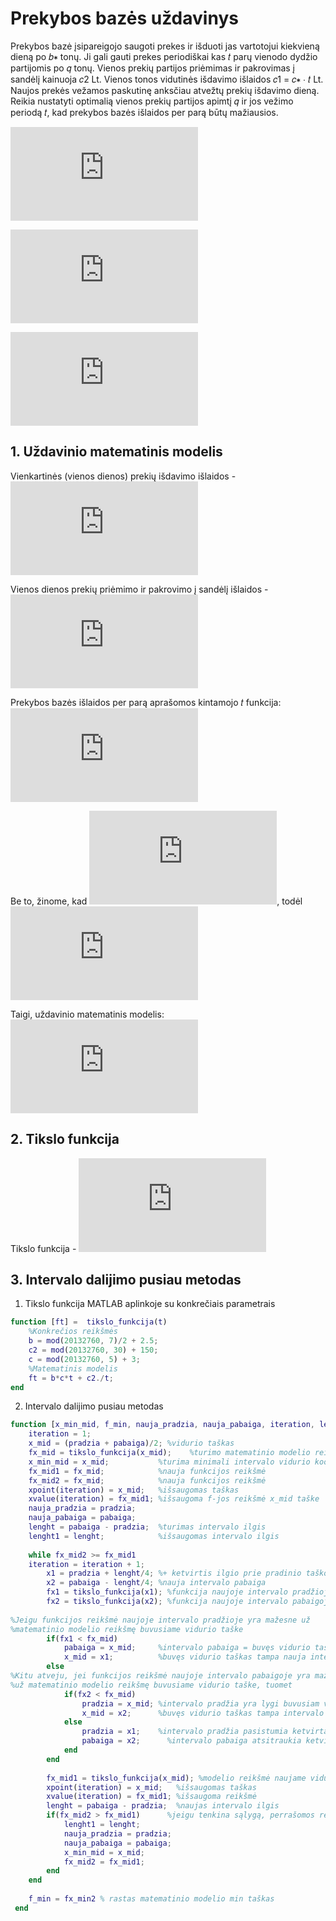 # Prekybos bazės uždavinys #

Prekybos bazė įsipareigojo saugoti prekes ir išduoti jas vartotojui kiekvieną dieną po 𝑏∗ tonų. Ji gali
gauti prekes periodiškai kas 𝑡 parų vienodo dydžio partijomis po 𝑞 tonų. Vienos prekių partijos
priėmimas ir pakrovimas į sandėlį kainuoja 𝑐2 Lt. Vienos tonos vidutinės išdavimo išlaidos 𝑐1 = 𝑐∗ ∙ 𝑡 Lt.
Naujos prekės vežamos paskutinę anksčiau atvežtų prekių išdavimo dieną. Reikia nustatyti optimalią
vienos prekių partijos apimtį 𝑞 ir jos vežimo periodą 𝑡, kad prekybos bazės išlaidos per parą būtų
mažiausios.

![](https://latex.codecogs.com/png.latex?b%5E*%20%3D%20%5Cfrac%7Bstud_n_r%20%5Ccdot%20mod%5C%3A7%7D%7B2%7D%20%3D%20%5Cfrac%7B20132760%5C%3A%20mod%5C%3A%207%7D%7B2%7D%20%3D%204.5)

![](https://latex.codecogs.com/png.latex?c_2%20%3D%20%28stud_n_r%5C%3B%20mod%5C%3B%2030%29%20&plus;%20150%20%3D%20%2820132760%5C%3B%20mod%5C%3B%2030%29%20&plus;%20150%20%3D%200&plus;150%3D150)

![](https://latex.codecogs.com/png.latex?c%5E*%20%3D%20%28stud_n_r%5C%3B%20mod%5C%3B%205%29&plus;3%20%3D%20%2820132760%5C%3B%20mod%5C%3B%205%29&plus;3%20%3D%200&plus;3%3D3)

## 1. Uždavinio matematinis modelis ##

Vienkartinės (vienos dienos) prekių išdavimo išlaidos - ![](https://latex.codecogs.com/gif.latex?c_1%5C%3B%20%5Ccdot%20b%5E*%5C%3A%20Lt)

Vienos dienos prekių priėmimo ir pakrovimo į sandėlį išlaidos - ![](https://latex.codecogs.com/gif.latex?t%5C%3B%20Lt)

Prekybos bazės išlaidos per parą aprašomos kintamojo 𝑡 funkcija: ![](https://latex.codecogs.com/gif.latex?c%28t%29%20%3D%5Cfrac%7Bc_2%7D%7Bt%7D%20&plus;%20c%5E*%5Ccdot%20t%5Ccdot%20b%5E*)

Be to, žinome, kad ![](https://latex.codecogs.com/gif.latex?t%3D%5Cfrac%7Bq%7D%7Bb%7D), todėl ![](https://latex.codecogs.com/gif.latex?q%3Dt%5Ccdot%20b)

Taigi, uždavinio matematinis modelis: ![](https://latex.codecogs.com/gif.latex?c%28t%29%20%3Dmin%28%5Cfrac%7Bc_2%7D%7Bt%7D%20&plus;%20c%5E*%5Ccdot%20t%5Ccdot%20b%5E*%29)

## 2. Tikslo funkcija ##

Tikslo funkcija - ![](https://latex.codecogs.com/gif.latex?c%28t%29%20%3Dmin%28%5Cfrac%7B150%7D%7Bt%7D%20&plus;%203%5Ccdot%20t%5Ccdot%204.5%29%3Dmin%28%5Cfrac%7B150%7D%7Bt%7D&plus;13.5t%29%3Dmin%28150&plus;13.5t%5E2%29)

## 3. Intervalo dalijimo pusiau metodas ##
1. Tikslo funkcija MATLAB aplinkoje su konkrečiais parametrais
```matlab
function [ft] =  tikslo_funkcija(t)
    %Konkrečios reikšmės
    b = mod(20132760, 7)/2 + 2.5; 
    c2 = mod(20132760, 30) + 150;
    c = mod(20132760, 5) + 3;
    %Matematinis modelis
    ft = b*c*t + c2./t;
end
```
2. Intervalo dalijimo pusiau metodas

```matlab
function [x_min_mid, f_min, nauja_pradzia, nauja_pabaiga, iteration, lenght1, xpoint, xvalue] = dalijimas_pusiau(pradzia, pabaiga)
    iteration = 1;               
    x_mid = (pradzia + pabaiga)/2; %vidurio taškas
    fx_mid = tikslo_funkcija(x_mid);    %turimo matematinio modelio reikšmė intervalo vidurio taške
    x_min_mid = x_mid;           %turima minimali intervalo vidurio koordinatė
    fx_mid1 = fx_mid;            %nauja funkcijos reikšmė
    fx_mid2 = fx_mid;            %nauja funkcijos reikšmė  
    xpoint(iteration) = x_mid;   %išsaugomas taškas
    xvalue(iteration) = fx_mid1; %išsaugoma f-jos reikšmė x_mid taške 
    nauja_pradzia = pradzia;     
    nauja_pabaiga = pabaiga;     
    lenght = pabaiga - pradzia;  %turimas intervalo ilgis
    lenght1 = lenght;            %išsaugomas intervalo ilgis
 
    while fx_mid2 >= fx_mid1
    iteration = iteration + 1; 
        x1 = pradzia + lenght/4; %+ ketvirtis ilgio prie pradinio taško ir gausime naują pradžią
        x2 = pabaiga - lenght/4; %nauja intervalo pabaiga
        fx1 = tikslo_funkcija(x1); %funkcija naujoje intervalo pradžioje
        fx2 = tikslo_funkcija(x2); %funkcija naujoje intervalo pabaigoje
        
%Jeigu funkcijos reikšmė naujoje intervalo pradžioje yra mažesne už
%matematinio modelio reikšmę buvusiame vidurio taške
        if(fx1 < fx_mid)
            pabaiga = x_mid;     %intervalo pabaiga = buvęs vidurio taškas
            x_mid = x1;          %buvęs vidurio taškas tampa nauja intervalo pradžia
        else 
%Kitu atveju, jei funkcijos reikšmė naujoje intervalo pabaigoje yra mažesnė
%už matematinio modelio reikšmę buvusiame vidurio taške, tuomet
            if(fx2 < fx_mid)                
                pradzia = x_mid; %intervalo pradžia yra lygi buvusiam vidurio taškui
                x_mid = x2;      %buvęs vidurio taškas tampa intervalo pabaiga
            else
                pradzia = x1;    %intervalo pradžia pasistumia ketvirtadaliu viso intervalo ilgio
                pabaiga = x2;      %intervalo pabaiga atsitraukia ketvirtadaliu ilgio
            end
        end
        
        fx_mid1 = tikslo_funkcija(x_mid); %modelio reikšmė naujame vidurio taške
        xpoint(iteration) = x_mid;   %išsaugomas taškas
        xvalue(iteration) = fx_mid1; %išsaugoma reikšmė
        lenght = pabaiga - pradzia;  %naujas intervalo ilgis
        if(fx_mid2 > fx_mid1)      %jeigu tenkina sąlygą, perrašomos reikšmės  
            lenght1 = lenght;        
            nauja_pradzia = pradzia; 
            nauja_pabaiga = pabaiga; 
            x_min_mid = x_mid;       
            fx_mid2 = fx_mid1;       
        end
    end
    
    f_min = fx_min2 % rastas matematinio modelio min taškas
 end
```
